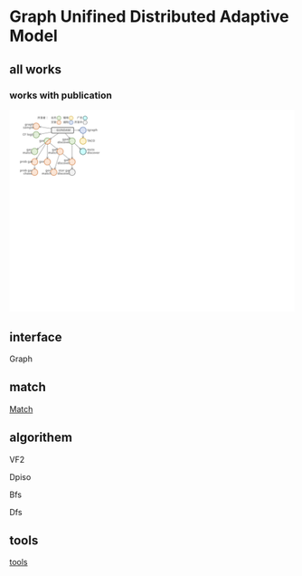 # **G**raph **U**nifined **D**istributed **A**daptive **M**odel

## all works
### works with publication
![](doc/images/all_works.svg)

## interface

Graph

## match

[Match](/doc/prog_doc/match.md)

## algorithem

VF2

Dpiso

Bfs

Dfs

## tools

[tools](/doc/prog_doc/tools.md)